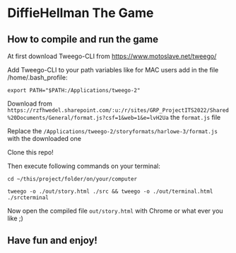 # DiffieHellman The Game
## How to compile and run the game

At first download Tweego-CLI from https://www.motoslave.net/tweego/ 

Add Tweego-CLI to your path variables like for MAC users add in the file /home/.bash_profile:

`export PATH="$PATH:/Applications/tweego-2"`

Download from `https://rzfhwedel.sharepoint.com/:u:/r/sites/GRP_ProjectITS2022/Shared%20Documents/General/format.js?csf=1&web=1&e=lvH2Ua`  the `format.js` file

Replace the `/Applications/tweego-2/storyformats/harlowe-3/format.js` with the downloaded one

Clone this repo! 

Then execute following commands on your terminal:

`cd ~/this/project/folder/on/your/computer`

`tweego -o ./out/story.html ./src && tweego -o ./out/terminal.html ./srcterminal`

Now open the compiled file `out/story.html` with Chrome or what ever you like ;)

## Have fun and enjoy!
